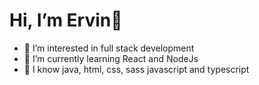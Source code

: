 #  Hi, I’m Ervin👋
- 👀 I’m interested in full stack development
- 🌱 I’m currently learning React and NodeJs
- 📖 I know java, html, css, sass javascript and typescript


